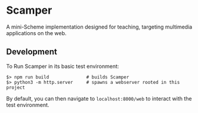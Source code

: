 # Scamper

A mini-Scheme implementation designed for teaching, targeting
multimedia applications on the web.

## Development

To Run Scamper in its basic test environment:

~~~console
$> npm run build              # builds Scamper
$> python3 -m http.server     # spawns a webserver rooted in this project
~~~

By default, you can then navigate to `localhost:8000/web` to interact
with the test environment.